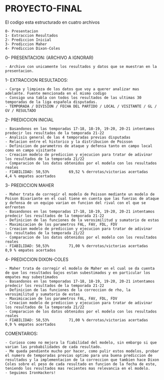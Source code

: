 # PROYECTO-FINAL

El codigo esta estructurado en cuatro archivos

    0- Presentacion
    1- Extraccion Resultados
    2- Prediccion Inicial
    3- Prediccion Maher
    4- Prediccion Dixon-Coles
    
0- PRESENTACION: (ARCHIVO A IGNORAR)

    - Archivo con unicamente los resultados y datos que se muestran en la presentacion.
    
1- EXTRACCION RESULTADOS:

    - Carga y limpieza de los datos que voy a querer analizar mas adelante. Fuente mencionada en el mismo codigo
    - Consigo una tabla con todos los resultados de las ultimas 30 temporadas de la liga española disputadas.
    - TEMPORADA / DIVISION / FECHA DEL PARTIDO / LOCAL / VISITANTE / GL / GV / RESULTADO
    
2- PREDICCION INICIAL

    - Basandonos en las temporadas 17-18, 18-19, 19-20, 20-21 intentamos predecir los resultados de la temporada 21-22
    - Analisis general de las 4 temporadas previas disputadas
    - Relacion entre el historico y la distribucion de Poisson
    - Definicion de parametros de ataque y defensa tanto en campo local como en campo visitante
    - Creacion modelo de prediccion y ejecucion para tratar de adivinar los resultados de la temporada 21/22
    - Comparacion de los datos obtenidos por el modelo con los resultados reales
    - FIABILIDAD: 50,53%         69,52 % derrotas/victorias acertadas      4,4 % empates acertados
    
3- PREDICCION MAHER

    - Maher trata de corregir el modelo de Poisson mediante un modelo de Poison Bivariante en el cual tiene en cuenta que las fuerzas de ataque y defensa de un equipo varian en funcion del rival con el que se enfrenten
    - Basandonos en las temporadas 17-18, 18-19, 19-20, 20-21 intentamos predecir los resultados de la temporada 21-22
    - Definicion de las funciones de la verosimilitud y sumatorio de estas
    - Maximicacion de los parametros FAL, FAV, FDL, FDV
    - Creacion modelo de prediccion y ejecucion para tratar de adivinar los resultados de la temporada 21/22
    - Comparacion de los datos obtenidos por el modelo con los resultados reales
    - FIABILIDAD: 50,53%         71,00 % derrotas/victorias acertadas      0,9 % empates acertados
    
4- PREDICCION DIXON-COLES

    - Maher trata de corregir el modelo de Maher en el cual se da cuenta de que los resultados bajos estan subestimados y en particular los empates muy subestimados
    - Basandonos en las temporadas 17-18, 18-19, 19-20, 20-21 intentamos predecir los resultados de la temporada 21-22
    - Definicion de las funciones de la correccion de rho, la verosimilitud y sumatorio de estas
    - Maximicacion de los parametros FAL, FAV, FDL, FDV
    - Creacion modelo de prediccion y ejecucion para tratar de adivinar los resultados de la temporada 21/22
    - Comparacion de los datos obtenidos por el modelo con los resultados reales
    - FIABILIDAD: 50,53%         71,00 % derrotas/victorias acertadas      0,9 % empates acertados  
    
COMENTARIOS:

    - Curioso como no mejora la fiabilidad del modelo, sin embargo si que varian las probabilidades de cada resultado.
    - Me queda pendiente mucho por hacer, como pulir estos modelos, probar el numero de temporadas previas optimo para una buena prediccion de resultados y la implementacion de la correccion que tambien hace Dixon Coles sobre el peso de cada resultado en funcion de la fecha de este, teniendo los resultados mas recientes mas relevancia en el modelo.
    - Seguimos IronHackers! 
